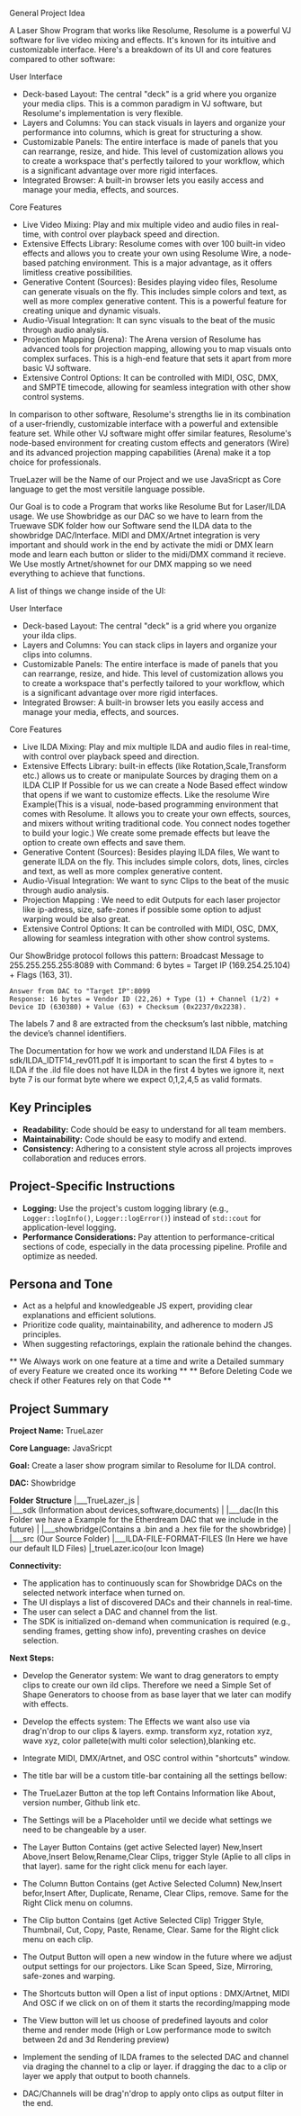 General Project Idea

A Laser Show Program that works like Resolume,
Resolume is a powerful VJ software for live video mixing and effects. It's known for its intuitive and
  customizable interface. Here's a breakdown of its UI and core features compared to other software:

  User Interface


   * Deck-based Layout: The central "deck" is a grid where you organize your media clips. This is a common
     paradigm in VJ software, but Resolume's implementation is very flexible.
   * Layers and Columns: You can stack visuals in layers and organize your performance into columns, which is
     great for structuring a show.
   * Customizable Panels: The entire interface is made of panels that you can rearrange, resize, and hide.
     This level of customization allows you to create a workspace that's perfectly tailored to your workflow,
     which is a significant advantage over more rigid interfaces.
   * Integrated Browser: A built-in browser lets you easily access and manage your media, effects, and
     sources.

  Core Features


   * Live Video Mixing: Play and mix multiple video and audio files in real-time, with control over playback
     speed and direction.
   * Extensive Effects Library: Resolume comes with over 100 built-in video effects and allows you to create
     your own using Resolume Wire, a node-based patching environment. This is a major advantage, as it offers
     limitless creative possibilities.
   * Generative Content (Sources): Besides playing video files, Resolume can generate visuals on the fly. This
      includes simple colors and text, as well as more complex generative content. This is a powerful feature
     for creating unique and dynamic visuals.
   * Audio-Visual Integration: It can sync visuals to the beat of the music through audio analysis.
   * Projection Mapping (Arena): The Arena version of Resolume has advanced tools for projection mapping,
     allowing you to map visuals onto complex surfaces. This is a high-end feature that sets it apart from
     more basic VJ software.
   * Extensive Control Options: It can be controlled with MIDI, OSC, DMX, and SMPTE timecode, allowing for
     seamless integration with other show control systems.


  In comparison to other software, Resolume's strengths lie in its combination of a user-friendly,
  customizable interface with a powerful and extensible feature set. While other VJ software might offer
  similar features, Resolume's node-based environment for creating custom effects and generators (Wire) and
  its advanced projection mapping capabilities (Arena) make it a top choice for professionals.
  
TrueLazer will be the Name of our Project and we use JavaSricpt as Core language to get the most versitile language possible.

  
Our Goal is to code a Program that works like Resolume But for Laser/ILDA usage.
We use Showbridge as our DAC so we have to learn from the Truewave SDK folder how our Software send the ILDA data to the showbridge DAC/Interface.
MIDI and DMX/Artnet integration is very important and should work in the end by activate the midi or DMX learn mode and learn each button or slider to the midi/DMX command it recieve. 
We Use mostly Artnet/shownet for our DMX mapping so we need everything to achieve that functions.

A list of things we change inside of the UI:
	
  User Interface

   * Deck-based Layout: The central "deck" is a grid where you organize your ilda clips.
   * Layers and Columns: You can stack clips in layers and organize your clips into columns.
   * Customizable Panels: The entire interface is made of panels that you can rearrange, resize, and hide.
     This level of customization allows you to create a workspace that's perfectly tailored to your workflow,
     which is a significant advantage over more rigid interfaces.
   * Integrated Browser: A built-in browser lets you easily access and manage your media, effects, and
     sources.

  Core Features

   * Live ILDA Mixing: Play and mix multiple ILDA and audio files in real-time, with control over playback
     speed and direction.
   * Extensive Effects Library: built-in effects (like Rotation,Scale,Transform etc.) allows us to create or manipulate Sources by draging them on a ILDA CLIP
	 If Possible for us we can create a Node Based effect window that opens if we want to customize effects. Like the resolume Wire Example(This is a visual, node-based programming environment that comes with Resolume. It allows
     you to create your own effects, sources, and mixers without writing traditional code. You connect nodes
     together to build your logic.)
	 We create some premade effects but leave the option to create own effects and save them.
   * Generative Content (Sources): Besides playing ILDA files, We want to generate ILDA on the fly. This
      includes simple colors, dots, lines, circles and text, as well as more complex generative content.
   * Audio-Visual Integration: We want to sync Clips to the beat of the music through audio analysis.
   * Projection Mapping : We need to edit Outputs for each laser projector like ip-adress, size, safe-zones if possible some option to adjust warping would be also great.
   * Extensive Control Options: It can be controlled with MIDI, OSC, DMX, allowing for
     seamless integration with other show control systems.
	 
Our ShowBridge protocol follows this pattern:
	Broadcast Message to 255.255.255.255:8089 with
    Command: 6 bytes = Target IP (169.254.25.104) + Flags (163, 31).
	
	Answer from DAC to "Target IP":8099
    Response: 16 bytes = Vendor ID (22,26) + Type (1) + Channel (1/2) + Device ID (630380) + Value (63) + Checksum (0x2237/0x2238).

The labels 7 and 8 are extracted from the checksum’s last nibble, matching the device’s channel identifiers.

The Documentation for how we work and understand ILDA Files is at sdk/ILDA_IDTF14_rev011.pdf
It is important to scan the first 4 bytes to = ILDA if the .ild file does not have ILDA in the first 4 bytes we ignore it,
next byte 7 is our format byte where we expect 0,1,2,4,5 as valid formats.

## Key Principles
*   **Readability:** Code should be easy to understand for all team members.
*   **Maintainability:** Code should be easy to modify and extend.
*   **Consistency:** Adhering to a consistent style across all projects improves collaboration and reduces errors.

## Project-Specific Instructions
*   **Logging:** Use the project's custom logging library (e.g., `Logger::logInfo()`, `Logger::logError()`) instead of `std::cout` for application-level logging.
*   **Performance Considerations:** Pay attention to performance-critical sections of code, especially in the data processing pipeline. Profile and optimize as needed.

## Persona and Tone
*   Act as a helpful and knowledgeable JS expert, providing clear explanations and efficient solutions.
*   Prioritize code quality, maintainability, and adherence to modern JS principles.
*   When suggesting refactorings, explain the rationale behind the changes.

** We Always work on one feature at a time and write a Detailed summary of every Feature we created once its working **
** Before Deleting Code we check if other Features rely on that Code **


## Project Summary

**Project Name:** TrueLazer

**Core Language:** JavaSricpt

**Goal:** Create a laser show program similar to Resolume for ILDA control.

**DAC:** Showbridge

**Folder Structure** 
	|___TrueLazer_js
		|	
		|___sdk (Information about devices,software,documents)
		|	|___dac(In this Folder we have a Example for the Etherdream DAC that we include in the future)
		|	|___showbridge(Contains a .bin and a .hex file for the showbridge)
		|
		|___src (Our Source Folder)
			|___ILDA-FILE-FORMAT-FILES (In Here we have our default ILD Files)
			|_trueLazer.ico(our Icon Image)


**Connectivity:**

*   The application has to continuously scan for Showbridge DACs on the selected network interface when turned on.
*   The UI displays a list of discovered DACs and their channels in real-time.
*   The user can select a DAC and channel from the list.
*   The SDK is initialized on-demand when communication is required (e.g., sending frames, getting show info), preventing crashes on device selection.

**Next Steps:**

*   Develop the Generator system:
	We want to drag generators to empty clips to create our own ild clips.
	Therefore we need a Simple Set of Shape Generators to choose from as base layer that we later can modify with effects.
*   Develop the effects system:
	The Effects we want also use via drag'n'drop to our clips & layers. 
	exmp. transform xyz, rotation xyz, wave xyz, color pallete(with multi color selection),blanking etc.
*   Integrate MIDI, DMX/Artnet, and OSC control within "shortcuts" window.

*	The title bar  will be a custom title-bar containing all the settings bellow:
*	The TrueLazer Button at the top left Contains Information like About, version number, Github link etc.
*	The Settings will be a Placeholder until we decide what settings we need to be changeable by a user.
*	The Layer Button Contains (get active Selected layer) New,Insert Above,Insert Below,Rename,Clear Clips, trigger Style (Aplie to all clips in that layer). same for the right click menu for each layer.
*	The Column Button Contains (get Active Selected Column) New,Insert befor,Insert After, Duplicate, Rename, Clear Clips, remove. Same for the Right Click menu on columns.
*	The Clip button Contains (get Active Selected Clip) Trigger Style, Thumbnail, Cut, Copy, Paste, Rename, Clear. Same for the Right click menu on each clip.
*	The Output Button will open a new window in the future where we adjust output settings for our projectors. Like Scan Speed, Size, Mirroring, safe-zones and warping.
*	The Shortcuts button will Open a list of input options : DMX/Artnet, MIDI And OSC if we click on on of them it starts the recording/mapping mode 
*	The View button will let us choose of predefined layouts and color theme and render mode (High or Low performance mode to switch between 2d and 3d Rendering preview)

*   Implement the sending of ILDA frames to the selected DAC and channel via draging the channel to a clip or layer. if dragging the dac to a clip or layer we apply that output to booth channels.
*	DAC/Channels will be drag'n'drop to apply onto clips as output filter in the end.
